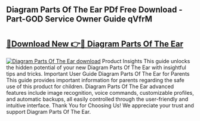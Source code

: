 ## Diagram Parts Of The Ear PDf Free Download - Part-GOD Service Owner Guide qVfrM

# <h2><a href="http://dfnvkoa.blite.top/?on=Diagram+Parts+Of+The+Ear">🔗Download New 👉🔴 Diagram Parts Of The Ear</a></h2>

[![Diagram Parts Of The Ear download](https://i.imgur.com/lujVjoI.png)](http://dfnvkoa.blite.top/?on=Diagram+Parts+Of+The+Ear)
Product Insights This guide unlocks the hidden potential of your new Diagram Parts Of The Ear with insightful tips and tricks. Important User Guide Diagram Parts Of The Ear for Parents This guide provides important information for parents regarding the safe use of this product for children. Diagram Parts Of The Ear advanced features include image recognition, voice commands, customizable profiles, and automatic backups, all easily controlled through the user-friendly and intuitive interface. Thank You for Choosing Us! We appreciate your trust and support Diagram Parts Of The Ear.
